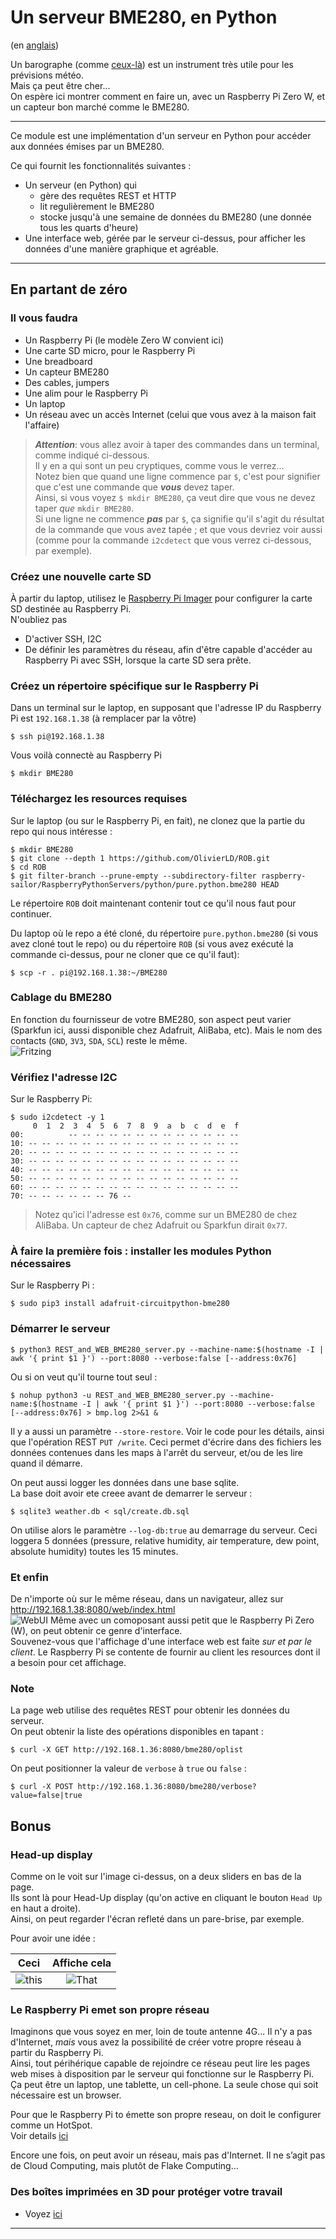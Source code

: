 # Un serveur BME280, en Python
(en [anglais](./README.md))  

Un barographe (comme [ceux-l&agrave;](https://www.naudet.com/barometre-enregistreur-c102x2375473)) est un instrument tr&egrave;s utile pour les pr&eacute;visions m&eacute;t&eacute;o.  
Mais &ccedil;a peut &ecirc;tre cher...  
On esp&egrave;re ici montrer comment en faire un, avec un Raspberry Pi Zero W, et un capteur bon march&eacute; comme le BME280.

---

Ce module est une impl&eacute;mentation d'un serveur en Python pour acc&eacute;der aux donn&eacute;es &eacute;mises par un BME280.

Ce qui fournit les fonctionnalit&eacute;s suivantes :
- Un serveur (en Python) qui 
  - g&egrave;re des requ&ecirc;tes REST et HTTP
  - lit reguli&egrave;rement le BME280
  - stocke jusqu'&agrave; une semaine de donn&eacute;es du BME280 (une donn&eacute;e tous les quarts d'heure)
- Une interface web, g&eacute;r&eacute;e par le serveur ci-dessus, pour afficher les donn&eacute;es d'une mani&egrave;re graphique et agr&eacute;able.

---

## En partant de z&eacute;ro
### Il vous faudra
- Un Raspberry Pi (le mod&egrave;le Zero W convient ici)
- Une carte SD micro, pour le Raspberry Pi
- Une breadboard
- Un capteur BME280
- Des cables, jumpers
- Une alim pour le Raspberry Pi
- Un laptop
- Un r&eacute;seau avec un acc&egrave;s Internet (celui que vous avez &agrave; la maison fait l'affaire)

> _**Attention**_: vous allez avoir &agrave; taper des commandes dans un terminal, comme indiqu&eacute; ci-dessous.  
> Il y en a qui sont un peu cryptiques, comme vous le verrez...  
> Notez bien que quand une ligne commence par `$`, c'est pour signifier que c'est une commande que _**vous**_ devez taper.  
> Ainsi, si vous voyez `$ mkdir BME280`, &ccedil;a veut dire que vous ne devez taper _que_ `mkdir BME280`.  
> Si une ligne ne commence _**pas**_ par `$`, &ccedil;a signifie qu'il s'agit du r&eacute;sultat de la commande que vous avez tap&eacute;e ; 
> et que vous devriez voir aussi (comme pour la commande `i2cdetect` que vous verrez ci-dessous, par exemple).

### Cr&eacute;ez une nouvelle carte SD
&Agrave; partir du laptop, utilisez le [Raspberry Pi Imager](https://www.raspberrypi.com/news/raspberry-pi-imager-imaging-utility/) pour configurer la carte SD destin&eacute;e au Raspberry Pi.  
N'oubliez pas
- D'activer SSH, I2C
- De d&eacute;finir les param&egrave;tres du r&eacute;seau, afin d'&ecirc;tre capable d'acc&eacute;der au Raspberry Pi avec SSH, lorsque la carte SD sera pr&ecirc;te.

### Cr&eacute;ez un r&eacute;pertoire sp&eacute;cifique sur le Raspberry Pi
Dans un terminal sur le laptop, en supposant que l'adresse IP du Raspberry Pi est `192.168.1.38` (&agrave; remplacer par la v&ocirc;tre)
```
$ ssh pi@192.168.1.38
```
Vous voil&agrave; connect&egrave; au Raspberry Pi
```
$ mkdir BME280
```
### T&eacute;l&eacute;chargez les resources requises
Sur le laptop (ou sur le Raspberry Pi, en fait), ne clonez que la partie du repo qui nous int&eacute;resse :
```
$ mkdir BME280
$ git clone --depth 1 https://github.com/OlivierLD/ROB.git
$ cd ROB
$ git filter-branch --prune-empty --subdirectory-filter raspberry-sailor/RaspberryPythonServers/python/pure.python.bme280 HEAD
```
Le r&eacute;pertoire `ROB` doit maintenant contenir tout ce qu'il nous faut pour continuer.

Du laptop o&ugrave; le repo a &eacute;t&eacute; clon&eacute;, du r&eacute;pertoire `pure.python.bme280` (si vous avez clon&eacute; tout le repo) ou
du r&eacute;pertoire `ROB` (si vous avez ex&eacute;cut&eacute; la commande ci-dessus, pour ne cloner que ce qu'il faut):
```
$ scp -r . pi@192.168.1.38:~/BME280
```
### Cablage du BME280
En fonction du fournisseur de votre BME280, son aspect peut varier (Sparkfun ici, aussi disponible chez Adafruit, AliBaba, etc).
Mais le nom des contacts (`GND`, `3V3`, `SDA`, `SCL`) reste le m&ecirc;me.  
![Fritzing](doc/RPiZeroBME280_bb.png)

### V&eacute;rifiez l'adresse I2C
Sur le Raspberry Pi:
```
$ sudo i2cdetect -y 1
     0  1  2  3  4  5  6  7  8  9  a  b  c  d  e  f
00:          -- -- -- -- -- -- -- -- -- -- -- -- -- 
10: -- -- -- -- -- -- -- -- -- -- -- -- -- -- -- -- 
20: -- -- -- -- -- -- -- -- -- -- -- -- -- -- -- -- 
30: -- -- -- -- -- -- -- -- -- -- -- -- -- -- -- -- 
40: -- -- -- -- -- -- -- -- -- -- -- -- -- -- -- -- 
50: -- -- -- -- -- -- -- -- -- -- -- -- -- -- -- -- 
60: -- -- -- -- -- -- -- -- -- -- -- -- -- -- -- -- 
70: -- -- -- -- -- -- 76 --                         
```
> Notez qu'ici l'adresse est `0x76`, comme sur un BME280 de chez AliBaba. Un capteur de chez Adafruit ou Sparkfun dirait `0x77`.

### &Agrave; faire la premi&egrave;re fois : installer les modules Python n&eacute;cessaires
Sur le Raspberry Pi :
```
$ sudo pip3 install adafruit-circuitpython-bme280
```

### D&eacute;marrer le serveur
```
$ python3 REST_and_WEB_BME280_server.py --machine-name:$(hostname -I | awk '{ print $1 }') --port:8080 --verbose:false [--address:0x76]
```
Ou si on veut qu'il tourne tout seul&nbsp;:
```
$ nohup python3 -u REST_and_WEB_BME280_server.py --machine-name:$(hostname -I | awk '{ print $1 }') --port:8080 --verbose:false [--address:0x76] > bmp.log 2>&1 &
```
Il y a aussi un param&egrave;tre `--store-restore`. Voir le code pour les d&eacute;tails, ainsi que l'op&eacute;ration REST `PUT /write`.
Ceci permet d'&eacute;crire dans des fichiers les donn&eacute;es contenues dans les maps &agrave; l'arr&ecirc;t du serveur, et/ou de les lire quand il d&eacute;marre. 

On peut aussi logger les donn&eacute;es dans une base sqlite.  
La base doit avoir ete creee avant de demarrer le serveur :
```
$ sqlite3 weather.db < sql/create.db.sql
```
On utilise alors le param&egrave;tre `--log-db:true` au demarrage du serveur. 
Ceci loggera 5 donn&eacute;es (pressure, relative humidity, air temperature, dew point, absolute humidity) toutes les 15 minutes.

### Et enfin
De n'importe o&ugrave; sur le m&ecirc;me r&eacute;seau, dans un navigateur, allez sur <http://192.168.1.38:8080/web/index.html>  
![WebUI](doc/web.ui.png)
M&ecirc;me avec un comoposant aussi petit que le Raspberry Pi Zero (W), on peut obtenir ce genre d'interface.  
Souvenez-vous que l'affichage d'une interface web est faite _sur et par le client_. Le Raspberry Pi se contente de fournir
au client les resources dont il a besoin pour cet affichage.

### Note
La page web utilise des requ&ecirc;tes REST pour obtenir les donn&eacute;es du serveur.    
On peut obtenir la liste des op&eacute;rations disponibles en tapant :
```
$ curl -X GET http://192.168.1.36:8080/bme280/oplist
```
On peut positionner la valeur de `verbose` &agrave; `true` ou `false` :
```
$ curl -X POST http://192.168.1.36:8080/bme280/verbose?value=false|true 
```

## Bonus
### Head-up display
Comme on le voit sur l'image ci-dessus, on a deux sliders en bas de la page.    
Ils sont l&agrave; pour Head-Up display (qu'on active en cliquant le bouton `Head Up` en haut a droite).  
Ainsi, on peut regarder l'&eacute;cran reflet&eacute; dans un pare-brise, par exemple.  

Pour avoir une id&eacute;e :

|              Ceci               |          Affiche cela          |
|:-------------------------------:|:------------------------------:|
| ![this](./doc/baro.head.up.png) | ![That](./doc/head.up.02.jpeg) |

### Le Raspberry Pi emet son propre r&eacute;seau
Imaginons que vous soyez en mer, loin de toute antenne 4G... Il n'y a pas d'Internet, _mais_ vous avez
la possibilit&eacute; de cr&eacute;er votre propre r&eacute;seau &agrave; partir du Raspberry Pi.  
Ainsi, tout p&eacute;rih&eacute;rique capable de rejoindre ce r&eacute;seau peut lire les pages web mises &agrave; disposition par le serveur
qui fonctionne sur le Raspberry Pi. &Ccedil;a peut &ecirc;tre un laptop, une tablette, un cell-phone. La seule
chose qui soit n&eacute;cessaire est un browser.

Pour que le Raspberry Pi to &eacute;mette son propre reseau, on doit le configurer comme un HotSpot.    
Voir details [ici](https://github.com/OlivierLD/ROB/blob/master/raspberry-sailor/MUX-implementations/NMEA-multiplexer-basic/HOTSPOT.md)

Encore une fois, on peut avoir un r&eacute;seau, mais pas d'Internet. Il ne s’agit pas de Cloud Computing, mais plut&ocirc;t de Flake Computing…

### Des bo&icirc;tes imprim&eacute;es en 3D pour prot&eacute;ger votre travail
- Voyez [ici](https://github.com/OlivierLD/3DPrinting/blob/master/OpenSCAD/RPiDevBoards/NavStations/README.md)

---
